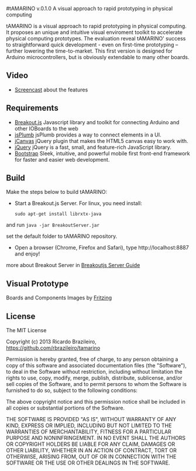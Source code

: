 #tAMARINO v.0.1.0
A visual approach to rapid prototyping in physical computing

tAMARINO is a visual approach to rapid prototyping in physical computing. It proposes an unique and intuitive visual enviroment toolkit to accelerate physical computing prototypes. The evaluation reveal tAMARINO' success to straightforward quick development - even on first-time prototyping – further lowering the time-to-market. This first version is designed for Arduino microcontrollers, but is obviously extendable to many other boards.

## Video
* [Screencast](https://vimeo.com/65594452)
	about the features

## Requirements
* [Breakout.js](https://github.com/soundanalogous/Breakout)
	Javascript library and toolkit for connecting Arduino and other IOBoards to the web
* [jsPlumb](http://jsplumb.org)
	jsPlumb provides a way to connect elements in a UI.
* [jCanvas](http://jsplumb.org)
	 jQuery plugin that makes the HTML5 canvas easy to work with.
* [jQuery](http://jquery.com)
	 jQuery is a fast, small, and feature-rich JavaScript library.
* [Bootstrap](http://getbootstrap.com)
	 Sleek, intuitive, and powerful mobile first front-end framework for faster and easier web development.


## Build

Make the steps below to build tAMARINO:

* Start a Breakout.js Server. For linux, you need install:
	```
	sudo apt-get install librxtx-java
	```

and run
	```
	java -jar BreakoutServer.jar
	```

set the default folder to tAMARINO repository.

* Open a browser (Chrome, Firefox and Safari), type http://localhost:8887 and enjoy!

more about Breakout Server in [Breakoutjs Server Guide](http://breakoutjs.com/guides/using-breakout-server/)


## Visual Prototype
Boards and Components Images by [Fritzing](http://fritzing.org)

## License

The MIT License

Copyright (c) 2013 Ricardo Brazileiro, https://github.com/rbrazileiro/tamarino

Permission is hereby granted, free of charge, to any person obtaining a copy of this software and associated documentation files (the "Software"), to deal in the Software without restriction, including without limitation the rights to use, copy, modify, merge, publish, distribute, sublicense, and/or sell
copies of the Software, and to permit persons to whom the Software is furnished to do so, subject to the following conditions:

The above copyright notice and this permission notice shall be included in all copies or substantial portions of the Software.

THE SOFTWARE IS PROVIDED "AS IS", WITHOUT WARRANTY OF ANY KIND, EXPRESS OR IMPLIED, INCLUDING BUT NOT LIMITED TO THE WARRANTIES OF MERCHANTABILITY, FITNESS FOR A PARTICULAR PURPOSE AND NONINFRINGEMENT. IN NO EVENT SHALL THE AUTHORS OR COPYRIGHT HOLDERS BE LIABLE FOR ANY CLAIM, DAMAGES OR OTHER LIABILITY, WHETHER IN AN ACTION OF CONTRACT, TORT OR OTHERWISE, ARISING FROM, OUT OF OR IN CONNECTION WITH THE SOFTWARE OR THE USE OR OTHER DEALINGS IN THE SOFTWARE.


